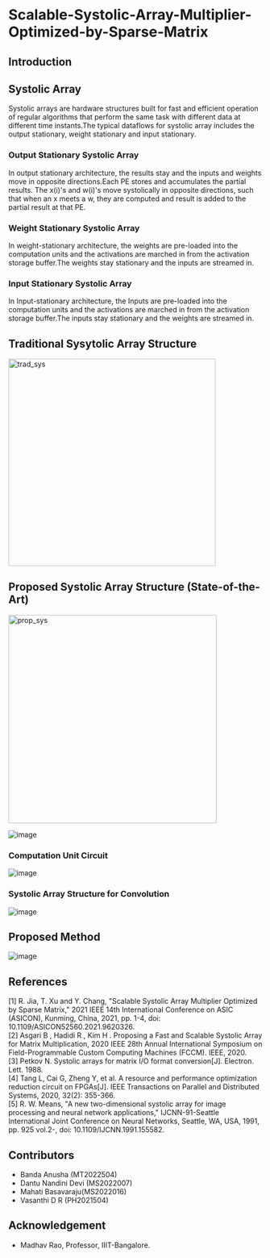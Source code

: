 # **Scalable-Systolic-Array-Multiplier-Optimized-by-Sparse-Matrix**

## **Introduction**

## Systolic Array
Systolic arrays are hardware structures built for fast and efficient operation of regular algorithms that perform the same task with different data at different time instants.The typical dataflows for systolic array includes the output stationary, weight stationary and input stationary.

### Output Stationary Systolic Array
In output stationary architecture, the results stay and the inputs and weights move in opposite directions.Each PE stores and accumulates the partial results. The x(i)'s and w(i)'s move systolically in opposite directions, such that when an x meets a w, they are computed and result is added to the partial result at that PE.
### Weight Stationary Systolic Array
In weight-stationary architecture, the weights are pre-loaded into the computation units and the activations are marched in from the activation storage buffer.The weights stay stationary and the inputs are streamed in.
### Input Stationary Systolic Array
In Input-stationary architecture, the Inputs are pre-loaded into the computation units and the activations are marched in from the activation storage buffer.The inputs stay stationary and the weights are streamed in. 

## Traditional Sysytolic Array Structure

<img width="411" alt="trad_sys" src="https://user-images.githubusercontent.com/62790565/231377915-721fb2e0-b571-447d-96cb-5566a283bdb0.png">

## **Proposed Systolic Array Structure (State-of-the-Art)**

<img width="413" alt="prop_sys" src="https://user-images.githubusercontent.com/62790565/231378627-911d48df-6139-4c0d-b587-f5bce096ba1f.png">

![image](https://user-images.githubusercontent.com/67214592/231663228-681882cd-0609-4f83-8f41-9b5068caa6be.png)

### Computation Unit Circuit

![image](https://user-images.githubusercontent.com/67214592/231663498-a4f33f8f-26f8-4c2e-a583-3fbcf8cc982f.png)

### Systolic Array Structure for Convolution

![image](https://user-images.githubusercontent.com/67214592/231663628-c45ca126-321f-43e4-8dae-9068c88379a8.png)

## **Proposed Method**

![image](https://user-images.githubusercontent.com/67214592/231663703-65ac1b69-3a0f-4e06-9c31-6995002029a8.png)

## **References**

[1] R. Jia, T. Xu and Y. Chang, "Scalable Systolic Array Multiplier Optimized by Sparse Matrix," 2021 IEEE 14th International Conference on ASIC (ASICON), Kunming, China, 2021, pp. 1-4, doi: 10.1109/ASICON52560.2021.9620326.  
[2] Asgari B , Hadidi R , Kim H . Proposing a Fast and Scalable Systolic Array for Matrix Multiplication, 2020 IEEE 28th Annual International Symposium on Field-Programmable Custom Computing Machines (FCCM). IEEE, 2020.  
[3] Petkov N. Systolic arrays for matrix I\/O format conversion[J]. Electron. Lett. 1988.  
[4] Tang L, Cai G, Zheng Y, et al. A resource and performance optimization reduction circuit on FPGAs[J]. IEEE Transactions on Parallel and Distributed Systems, 2020, 32(2): 355-366.  
[5] R. W. Means, "A new two-dimensional systolic array for image processing and neural network applications," IJCNN-91-Seattle International Joint Conference on Neural Networks, Seattle, WA, USA, 1991, pp. 925 vol.2-, doi: 10.1109/IJCNN.1991.155582.  


## **Contributors**

  * Banda Anusha (MT2022504) 
  * Dantu Nandini Devi (MS2022007)
  * Mahati Basavaraju(MS2022016)
  * Vasanthi D R (PH2021504)

## Acknowledgement

* Madhav Rao, Professor, IIIT-Bangalore.



